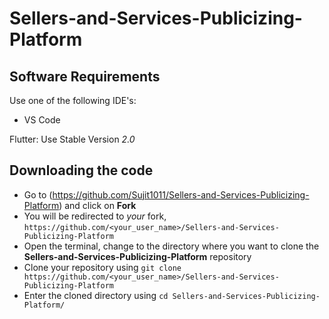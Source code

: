 # Sellers-and-Services-Publicizing-Platform

## Software Requirements

Use one of the following IDE's:
- VS Code


Flutter: Use Stable Version *2.0*

## Downloading the code

* Go to (<https://github.com/Sujit1011/Sellers-and-Services-Publicizing-Platform>) and click on **Fork**
* You will be redirected to *your* fork, `https://github.com/<your_user_name>/Sellers-and-Services-Publicizing-Platform`
* Open the terminal, change to the directory where you want to clone the **Sellers-and-Services-Publicizing-Platform** repository
* Clone your repository using `git clone https://github.com/<your_user_name>/Sellers-and-Services-Publicizing-Platform`
* Enter the cloned directory using `cd Sellers-and-Services-Publicizing-Platform/`
